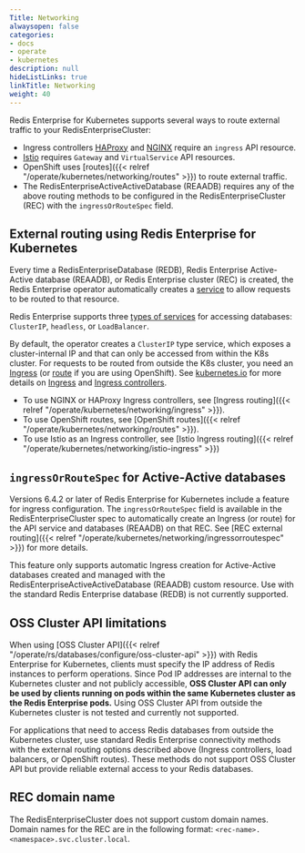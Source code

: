 ```yaml
---
Title: Networking
alwaysopen: false
categories:
- docs
- operate
- kubernetes
description: null
hideListLinks: true
linkTitle: Networking
weight: 40
---
```


Redis Enterprise for Kubernetes supports several ways to route external traffic to your RedisEnterpriseCluster:

- Ingress controllers [HAProxy](https://haproxy-ingress.github.io/) and [NGINX](https://kubernetes.github.io/ingress-nginx/) require an `ingress` API resource.
- [Istio](https://istio.io/latest/docs/setup/getting-started/) requires `Gateway` and `VirtualService` API resources.
- OpenShift uses [routes]({{< relref "/operate/kubernetes/networking/routes" >}}) to route external traffic.
- The RedisEnterpriseActiveActiveDatabase (REAADB) requires any of the above routing methods to be configured in the RedisEnterpriseCluster (REC) with the `ingressOrRouteSpec` field.

## External routing using Redis Enterprise for Kubernetes

Every time a RedisEnterpriseDatabase (REDB), Redis Enterprise Active-Active database (REAADB), or Redis Enterprise cluster (REC) is created, the Redis Enterprise operator automatically creates a [service](https://kubernetes.io/docs/concepts/services-networking/service/) to allow requests to be routed to that resource.

Redis Enterprise supports three [types of services](https://kubernetes.io/docs/concepts/services-networking/service/#publishing-services-service-types) for accessing databases: `ClusterIP`, `headless`, or `LoadBalancer`.

By default, the operator creates a `ClusterIP` type service, which exposes a cluster-internal IP and that can only be accessed from within the K8s cluster. For requests to be routed from outside the K8s cluster, you need an [Ingress](https://kubernetes.io/docs/concepts/services-networking/ingress/) (or [route](https://docs.openshift.com/container-platform/4.12/networking/routes/route-configuration.html) if you are using OpenShift). See [kubernetes.io](https://kubernetes.io/docs/) for more details on [Ingress](https://kubernetes.io/docs/concepts/services-networking/ingress/) and [Ingress controllers](https://kubernetes.io/docs/concepts/services-networking/ingress-controllers/).

- To use NGINX or HAProxy Ingress controllers, see [Ingress routing]({{< relref "/operate/kubernetes/networking/ingress" >}}).
- To use OpenShift routes, see [OpenShift routes]({{< relref "/operate/kubernetes/networking/routes" >}}).
- To use Istio as an Ingress controller, see [Istio Ingress routing]({{< relref "/operate/kubernetes/networking/istio-ingress" >}})

## `ingressOrRouteSpec` for Active-Active databases

Versions 6.4.2 or later of Redis Enterprise for Kubernetes include a feature for ingress configuration. The `ingressOrRouteSpec` field is available in the RedisEnterpriseCluster spec to automatically create an Ingress (or route) for the API service and databases (REAADB) on that REC. See [REC external routing]({{< relref "/operate/kubernetes/networking/ingressorroutespec" >}}) for more details.

This feature only supports automatic Ingress creation for Active-Active databases created and managed with the RedisEnterpriseActiveActiveDatabase (REAADB) custom resource. Use with the standard Redis Enterprise database (REDB) is not currently supported.

## OSS Cluster API limitations

When using [OSS Cluster API]({{< relref "/operate/rs/databases/configure/oss-cluster-api" >}}) with Redis Enterprise for Kubernetes, clients must specify the IP address of Redis instances to perform operations. Since Pod IP addresses are internal to the Kubernetes cluster and not publicly accessible, **OSS Cluster API can only be used by clients running on pods within the same Kubernetes cluster as the Redis Enterprise pods.** Using OSS Cluster API from outside the Kubernetes cluster is not tested and currently not supported.

For applications that need to access Redis databases from outside the Kubernetes cluster, use standard Redis Enterprise connectivity methods with the external routing options described above (Ingress controllers, load balancers, or OpenShift routes). These methods do not support OSS Cluster API but provide reliable external access to your Redis databases.

## REC domain name

The RedisEnterpriseCluster does not support custom domain names. Domain names for the REC are in the following format: `<rec-name>.<namespace>.svc.cluster.local`.
